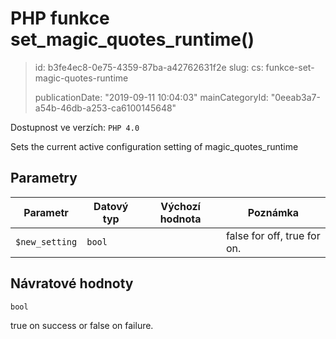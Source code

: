 PHP funkce set_magic_quotes_runtime()
=====================================

> id: b3fe4ec8-0e75-4359-87ba-a42762631f2e
> slug:
> 	cs: funkce-set-magic-quotes-runtime
> 
> publicationDate: "2019-09-11 10:04:03"
> mainCategoryId: "0eeab3a7-a54b-46db-a253-ca6100145648"

Dostupnost ve verzích: `PHP 4.0`

Sets the current active configuration setting of magic_quotes_runtime


Parametry
--------------

| Parametr | Datový typ | Výchozí hodnota | Poznámka |
|-----|-----|-----|-----|
| `$new_setting` | `bool` |  | false for off, true for on. |


Návratové hodnoty
----------------

`bool`

true on success or false on failure.
